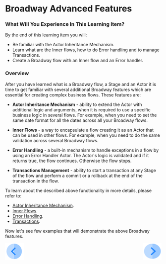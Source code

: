 # Broadway Advanced Features

### What Will You Experience In This Learning Item?

By the end of this learning item you will:

- Be familiar with the Actor Inheritance Mechanism.
- Learn what are the Inner flows, how to do Error handling and to manage Transactions.
- Create a Broadway flow with an Inner flow and an Error handler.



### Overview

After you have learned what is a Broadway flow, a Stage and an Actor it is time to get familiar with several additional Broadway features which are essential for creating complex business flows. These features are:

* **Actor Inheritance Mechanism** - ability to extend the Actor with additional logic and arguments, when it is required to use a specific business logic in several flows. For example, when you need to set the same date format for all the dates across all your Broadway flows.

* **Inner Flows** - a way to encapsulate a flow creating it as an Actor that can be used in other flows. For example, when you need to do the same validation across several Broadway flows.

* **Error Handling** - a built-in mechanism to handle exceptions in a flow by using an Error Handler Actor. The Actor's logic is validated and if it returns true, the flow continues. Otherwise the flow stops.

* **Transactions Management** - ability to start a transaction at any Stage of the flow and perform a commit or a rollback at the end of the transaction in the flow.

  

To learn about the described above functionality in more details, please refer to:

* [Actor Inheritance Mechanism](/articles/19_Broadway/06_export_actor.md).
* [Inner Flows](/articles/19_Broadway/22_broadway_flow_inner_flows.md).
* [Error Handling](/articles/19_Broadway/24_error_handling.md).
* [Transactions](/articles/19_Broadway/23_transactions.md).



Now let's see few examples that will demonstrate the above Broadway features.



[![Previous](/articles/images/Previous.png)](13_interface_listener_exercise.md)[<img align="right" width="60" height="54" src="/articles/images/Next.png">](15_broadway_advanced_features_example1.md)